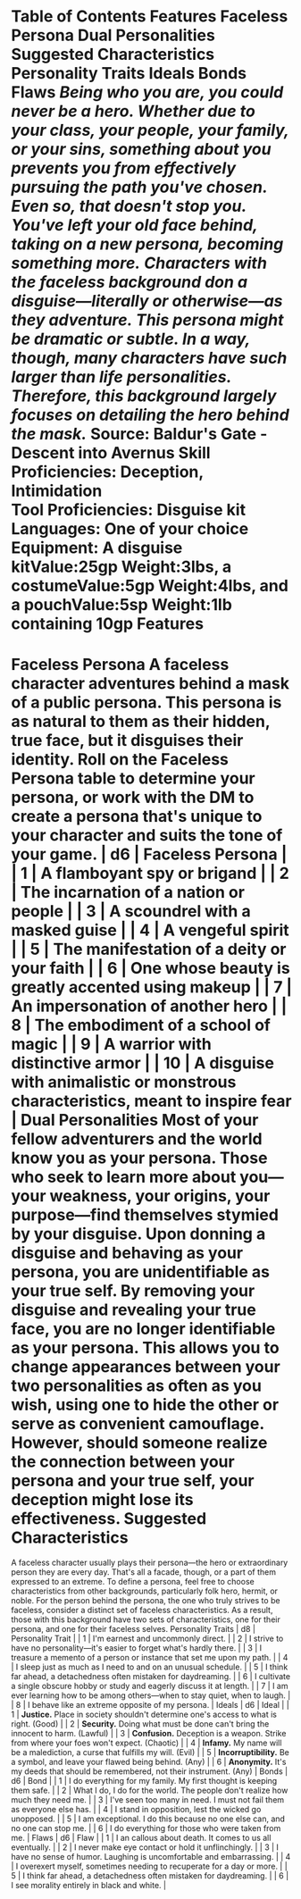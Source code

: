 Table of Contents
Features
Faceless Persona
Dual Personalities
Suggested Characteristics
Personality Traits
Ideals
Bonds
Flaws
***Being who you are, you could never be a hero. Whether due to your class, your people, your family, or your sins, something about you prevents you from effectively pursuing the path you've chosen. Even so, that doesn't stop you. You've left your old face behind, taking on a new persona, becoming something more.***
***Characters with the faceless background don a disguise—literally or otherwise—as they adventure. This persona might be dramatic or subtle. In a way, though, many characters have such larger than life personalities. Therefore, this background largely focuses on detailing the hero behind the mask.***
Source: Baldur's Gate - Descent into Avernus
**Skill Proficiencies:** Deception, Intimidation  
**Tool Proficiencies:** Disguise kit  
**Languages:** One of your choice  
**Equipment:** A disguise kitValue:25gp Weight:3lbs, a costumeValue:5gp Weight:4lbs, and a pouchValue:5sp Weight:1lb containing 10gp
Features
========
Faceless Persona
A faceless character adventures behind a mask of a public persona. This persona is as natural to them as their hidden, true face, but it disguises their identity. Roll on the Faceless Persona table to determine your persona, or work with the DM to create a persona that's unique to your character and suits the tone of your game.
| d6 | Faceless Persona |
| 1 | A flamboyant spy or brigand |
| 2 | The incarnation of a nation or people |
| 3 | A scoundrel with a masked guise |
| 4 | A vengeful spirit |
| 5 | The manifestation of a deity or your faith |
| 6 | One whose beauty is greatly accented using makeup |
| 7 | An impersonation of another hero |
| 8 | The embodiment of a school of magic |
| 9 | A warrior with distinctive armor |
| 10 | A disguise with animalistic or monstrous characteristics, meant to inspire fear |
Dual Personalities
Most of your fellow adventurers and the world know you as your persona. Those who seek to learn more about you—your weakness, your origins, your purpose—find themselves stymied by your disguise. Upon donning a disguise and behaving as your persona, you are unidentifiable as your true self. By removing your disguise and revealing your true face, you are no longer identifiable as your persona. This allows you to change appearances between your two personalities as often as you wish, using one to hide the other or serve as convenient camouflage. However, should someone realize the connection between your persona and your true self, your deception might lose its effectiveness.
Suggested Characteristics
=========================
A faceless character usually plays their persona—the hero or extraordinary person they are every day. That's all a facade, though, or a part of them expressed to an extreme. To define a persona, feel free to choose characteristics from other backgrounds, particularly folk hero, hermit, or noble. For the person behind the persona, the one who truly strives to be faceless, consider a distinct set of faceless characteristics. As a result, those with this background have two sets of characteristics, one for their persona, and one for their faceless selves.
Personality Traits
| d8 | Personality Trait |
| 1 | I'm earnest and uncommonly direct. |
| 2 | I strive to have no personality—it's easier to forget what's hardly there. |
| 3 | I treasure a memento of a person or instance that set me upon my path. |
| 4 | I sleep just as much as I need to and on an unusual schedule. |
| 5 | I think far ahead, a detachedness often mistaken for daydreaming. |
| 6 | I cultivate a single obscure hobby or study and eagerly discuss it at length. |
| 7 | I am ever learning how to be among others—when to stay quiet, when to laugh. |
| 8 | I behave like an extreme opposite of my persona. |
Ideals
| d6 | Ideal |
| 1 | **Justice.** Place in society shouldn't determine one's access to what is right. (Good) |
| 2 | **Security.** Doing what must be done can't bring the innocent to harm. (Lawful) |
| 3 | **Confusion.** Deception is a weapon. Strike from where your foes won't expect. (Chaotic) |
| 4 | **Infamy.** My name will be a malediction, a curse that fulfills my will. (Evil) |
| 5 | **Incorruptibility.** Be a symbol, and leave your flawed being behind. (Any) |
| 6 | **Anonymity.** It's my deeds that should be remembered, not their instrument. (Any) |
Bonds
| d6 | Bond |
| 1 | I do everything for my family. My first thought is keeping them safe. |
| 2 | What I do, I do for the world. The people don't realize how much they need me. |
| 3 | I've seen too many in need. I must not fail them as everyone else has. |
| 4 | I stand in opposition, lest the wicked go unopposed. |
| 5 | I am exceptional. I do this because no one else can, and no one can stop me. |
| 6 | I do everything for those who were taken from me. |
Flaws
| d6 | Flaw |
| 1 | I an callous about death. It comes to us all eventually. |
| 2 | I never make eye contact or hold it unflinchingly. |
| 3 | I have no sense of humor. Laughing is uncomfortable and embarrassing. |
| 4 | I overexert myself, sometimes needing to recuperate for a day or more. |
| 5 | I think far ahead, a detachedness often mistaken for daydreaming. |
| 6 | I see morality entirely in black and white. |